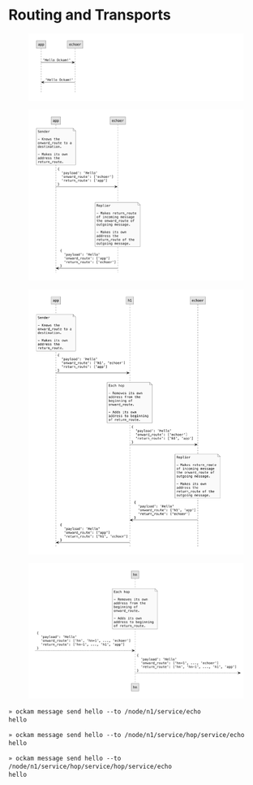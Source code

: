 # Routing and Transports

<figure><img src="../../.gitbook/assets/simple.001 (1).jpeg" alt=""><figcaption></figcaption></figure>

<figure><img src="../../.gitbook/assets/one-hop.001.jpeg" alt=""><figcaption></figcaption></figure>

<figure><img src="../../.gitbook/assets/two-hops.001.jpeg" alt=""><figcaption></figcaption></figure>

<figure><img src="../../.gitbook/assets/n-hops.001.jpeg" alt=""><figcaption></figcaption></figure>

```
» ockam message send hello --to /node/n1/service/echo
hello
```

```
» ockam message send hello --to /node/n1/service/hop/service/echo
hello
```

```
» ockam message send hello --to /node/n1/service/hop/service/hop/service/echo
hello
```
